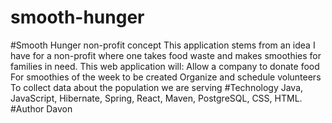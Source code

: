 # smooth-hunger
#Smooth Hunger non-profit concept  This application stems from an idea I have for a non-profit where one takes food waste and makes smoothies for families in need.  This web application will:  Allow a company to donate food For smoothies of the week to be created Organize and schedule volunteers To collect data about the population we are serving #Technology Java, JavaScript, Hibernate, Spring, React, Maven, PostgreSQL, CSS, HTML.  #Author  Davon
